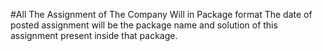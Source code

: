 #All The Assignment of The Company Will in Package format
The date of posted assignment will be the package name
and solution of this assignment present inside that package.
 
